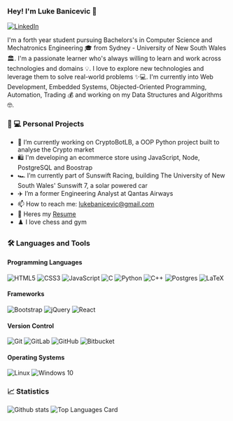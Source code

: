 ### Hey! I'm Luke Banicevic 👋

[![LinkedIn](https://img.shields.io/badge/linkedin-%230077B5.svg?&style=for-the-badge&logo=linkedin&logoColor=white)](https://www.linkedin.com/in/luke-banicevic-30860115b/)

I'm a forth year student pursuing Bachelors's in Computer Science and Mechatronics Engineering 🎓 from Sydney - University of New South Wales 🏛. I'm a passionate learner who's always willing to learn and work across technologies and domains 💡. I love to explore new technologies and leverage them to solve real-world problems ✨💻. I'm currently into Web Development, Embedded Systems, Objected-Oriented Programming, Automation, Trading 💰 and working on my Data Structures and Algorithms 🤓. 

### 👦 💻 Personal Projects
- 🤖 I’m currently working on CryptoBotLB, a OOP Python project built to analyse the Crypto market
- 🛍️ I'm developing an ecommerce store using JavaScript, Node, PostgreSQL and Boostrap 
- 🏎️ I’m currently part of Sunswift Racing, building The University of New South Wales' Sunswift 7, a solar powered car
- ✈️ I’m a former Engineering Analyst at Qantas Airways
- 📫 How to reach me: lukebanicevic@gmail.com
- 📝 Heres my <a href="https://github.com/banaboi/banaboi/blob/main/Luke Banicevic 2021.pdf">Resume</a>
- ♟️ I love chess and gym 

### 🛠 Languages and Tools
#### Programming Languages
<img alt="HTML5" src="https://img.shields.io/badge/html5%20-%23E34F26.svg?&style=for-the-badge&logo=html5&logoColor=white"/> <img alt="CSS3" src="https://img.shields.io/badge/css3%20-%231572B6.svg?&style=for-the-badge&logo=css3&logoColor=white"/>
<img alt="JavaScript" src="https://img.shields.io/badge/javascript%20-%23323330.svg?&style=for-the-badge&logo=javascript&logoColor=%23F7DF1E"/>
<img alt="C" src="https://img.shields.io/badge/c%20-%2300599C.svg?&style=for-the-badge&logo=c&logoColor=white"/>
<img alt="Python" src="https://img.shields.io/badge/python%20-%2314354C.svg?&style=for-the-badge&logo=python&logoColor=white"/>
<img alt="C++" src="https://img.shields.io/badge/c++%20-%2300599C.svg?&style=for-the-badge&logo=c%2B%2B&ogoColor=white"/>
<img alt="Postgres" src ="https://img.shields.io/badge/postgres-%23316192.svg?&style=for-the-badge&logo=postgresql&logoColor=white"/>
<img alt="LaTeX" src="https://img.shields.io/badge/latex%20-%23008080.svg?&style=for-the-badge&logo=latex&logoColor=white"/>
#### Frameworks
<img alt="Bootstrap" src="https://img.shields.io/badge/bootstrap%20-%23563D7C.svg?&style=for-the-badge&logo=bootstrap&logoColor=white"/> <img alt="jQuery" src="https://img.shields.io/badge/jquery%20-%230769AD.svg?&style=for-the-badge&logo=jquery&logoColor=white"/>
<img alt="React" src="https://img.shields.io/badge/react%20-%23FF2D20.svg?&style=for-the-badge&logo=react&logoColor=white"/>
#### Version Control
<img alt="Git" src="https://img.shields.io/badge/git%20-%23F05033.svg?&style=for-the-badge&logo=git&logoColor=white"/> <img alt="GitLab" src="https://img.shields.io/badge/gitlab%20-%23181717.svg?&style=for-the-badge&logo=gitlab&logoColor=white"/>
<img alt="GitHub" src="https://img.shields.io/badge/github%20-%23121011.svg?&style=for-the-badge&logo=github&logoColor=white" href="https://www.github.com/saribricka"/>
<img alt="Bitbucket" src="https://img.shields.io/badge/bitbucket%20-%230047B3.svg?&style=for-the-badge&logo=bitbucket&logoColor=white"/>
#### Operating Systems
<img alt="Linux" src="https://img.shields.io/badge/Linux-E95420?style=for-the-badge&logo=Linux&logoColor=white" /> <img alt="Windows 10" src="https://img.shields.io/badge/Windows-0078D6?style=for-the-badge&logo=windows&logoColor=white" />


### 📈 Statistics 

![Github stats](https://github-readme-stats.vercel.app/api?username=banaboi&theme=highcontrast&layout=compact&show_icons=true&count_private=true)
![Top Languages Card](https://github-readme-stats.vercel.app/api/top-langs/?username=banaboi&layout=compact&theme=highcontrast&show_icons=true&count_private=true)

